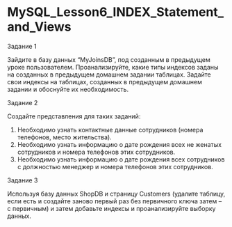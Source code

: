 # MySQL_Lesson6_INDEX_Statement_and_Views
Задание 1 

Зайдите в базу данных “MyJoinsDB”, под созданным в предыдущем уроке пользователем.
Проанализируйте, какие типы индексов заданы на созданных в предыдущем домашнем задании таблицах. 
Задайте свои индексы на таблицах, созданных в предыдущем домашнем задании и обоснуйте их необходимость. 

Задание 2 

Создайте представления для таких заданий:
1. Необходимо узнать контактные данные сотрудников (номера телефонов, место жительства).
2. Необходимо узнать информацию о дате рождения всех не женатых сотрудников и номера телефонов этих сотрудников.
3. Необходимо узнать информацию о дате рождения всех сотрудников с должностью менеджер и номера телефонов этих сотрудников. 

Задание 3

Используя базу данных ShopDB и страницу Customers (удалите таблицу, если есть и создайте заново первый раз без первичного ключа затем – с первичным)
и затем добавьте индексы и проанализируйте выборку данных.
